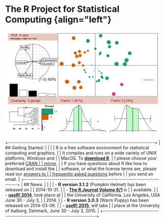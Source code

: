 # The R Project for Statistical Computing {align="left"}

[![R Graphics Demo](hpgraphic.png)](misc/acpclust.R)

+--------------------------------------------------------------------------+
| ## Getting Started:                                                      |
|                                                                          |
| R is a free software environment for statistical computing and graphics. |
| It compiles and runs on a wide variety of UNIX platforms, Windows and    |
| MacOS. To **[download R](http://cran.r-project.org/mirrors.html)**,      |
| please choose your preferred [CRAN                                       |
| mirror](http://cran.r-project.org/mirrors.html).                         |
| If you have questions about R like how to download and install the       |
| software, or what the license terms are, please read our [answers to     |
| frequently asked questions](http://cran.R-project.org/faqs.html) before  |
| you send an email.                                                       |
+--------------------------------------------------------------------------+
| ## News:                                                                 |
|                                                                          |
| -   **R version 3.1.2** (Pumpkin Helmet) has been released on            |
|     2014-10-31.                                                          |
| -   [**The R Journal Volume 6/1**](http://journal.r-project.org) is      |
|     available.                                                           |
| -   **[useR! 2014](http://www.r-project.org/useR-2014)**, took place at  |
|     the University of California, Los Angeles, USA June 30 - July 3,     |
|     2014.                                                                |
| -   **R version 3.0.3** (Warm Puppy) has been released on 2014-03-06.    |
| -   **[useR! 2015](http://www.r-project.org/useR-2015)**, will take      |
|     place at the University of Aalborg, Denmark, June 30 - July 3, 2015. |
+--------------------------------------------------------------------------+


